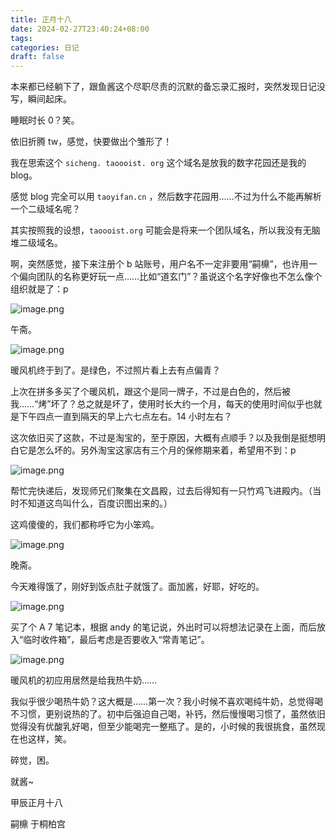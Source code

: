 ```yaml
---
title: 正月十八
date: 2024-02-27T23:40:24+08:00
tags: 
categories: 日记
draft: false
---
```

本来都已经躺下了，跟鱼酱这个尽职尽责的沉默的备忘录汇报时，突然发现日记没写，瞬间起床。

睡眠时长 0？笑。

依旧折腾 tw，感觉，快要做出个雏形了！

我在思索这个 `sicheng. taoooist. org` 这个域名是放我的数字花园还是我的 blog。

感觉 blog 完全可以用 `taoyifan.cn` ，然后数字花园用……不过为什么不能再解析一个二级域名呢？

其实按照我的设想，`taoooist.org` 可能会是将来一个团队域名，所以我没有无脑堆二级域名。

啊，突然感觉，接下来注册个 b 站账号，用户名不一定非要用“嗣檙”，也许用一个偏向团队的名称更好玩一点……比如“道玄门”？虽说这个名字好像也不怎么像个组织就是了：p

![image.png](https://cdn.jsdelivr.net/gh/luo029/blogimage@main/24%200227%202332%2054.png)

午斋。

![image.png](https://cdn.jsdelivr.net/gh/luo029/blogimage@main/24%200227%202333%2009.png)

暖风机终于到了。是绿色，不过照片看上去有点偏青？

上次在拼多多买了个暖风机，跟这个是同一牌子，不过是白色的，然后被我……“烤”坏了？总之就是坏了，使用时长大约一个月，每天的使用时间似乎也就是下午四点一直到隔天的早上六七点左右。14 小时左右？

这次依旧买了这款，不过是淘宝的，至于原因，大概有点顺手？以及我倒是挺想明白它是怎么坏的。另外淘宝这家店有三个月的保修期来着，希望用不到：p

![image.png](https://cdn.jsdelivr.net/gh/luo029/blogimage@main/24%200227%202335%2037.png)

帮忙完快递后，发现师兄们聚集在文昌殿，过去后得知有一只竹鸡飞进殿内。（当时不知道这鸟叫什么，百度识图出来的。）

这鸡傻傻的，我们都称呼它为小笨鸡。

![image.png](https://cdn.jsdelivr.net/gh/luo029/blogimage@main/24%200227%202336%2056.png)

晚斋。

今天难得饿了，刚好到饭点肚子就饿了。面加酱，好耶，好吃的。

![image.png](https://cdn.jsdelivr.net/gh/luo029/blogimage@main/24%200227%202337%2035.png)

买了个 A 7 笔记本，根据 andy 的笔记说，外出时可以将想法记录在上面，而后放入“临时收件箱”，最后考虑是否要收入“常青笔记”。

![image.png](https://cdn.jsdelivr.net/gh/luo029/blogimage@main/24%200227%202338%2030.png)

暖风机的初应用居然是给我热牛奶……

我似乎很少喝热牛奶？这大概是……第一次？我小时候不喜欢喝纯牛奶，总觉得喝不习惯，更别说热的了。初中后强迫自己喝，补钙，然后慢慢喝习惯了，虽然依旧觉得没有优酸乳好喝，但至少能喝完一整瓶了。是的，小时候的我很挑食，虽然现在也这样，笑。

碎觉，困。

就酱~

甲辰正月十八

嗣檙 于桐柏宫